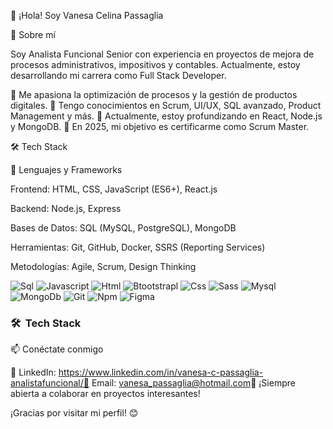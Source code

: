 👋 ¡Hola! Soy Vanesa Celina Passaglia

🚀 Sobre mí

Soy Analista Funcional Senior con experiencia en proyectos de mejora de procesos administrativos, impositivos y contables. Actualmente, estoy desarrollando mi carrera como Full Stack Developer.

📌 Me apasiona la optimización de procesos y la gestión de productos digitales.
📌 Tengo conocimientos en Scrum, UI/UX, SQL avanzado, Product Management y más.
📌 Actualmente, estoy profundizando en React, Node.js y MongoDB.
📌 En 2025, mi objetivo es certificarme como Scrum Master.

🛠️ Tech Stack

📌 Lenguajes y Frameworks

Frontend: HTML, CSS, JavaScript (ES6+), React.js

Backend: Node.js, Express

Bases de Datos: SQL (MySQL, PostgreSQL), MongoDB

Herramientas: Git, GitHub, Docker, SSRS (Reporting Services)

Metodologías: Agile, Scrum, Design Thinking

![Sql](http://img.shields.io/badge/-Sql-00758f?style=flat-square&logo=Mysql&logoColor=white)
![Javascript](http://img.shields.io/badge/-Javascript-fcd400?style=flat-square&logo=javascript&logoColor=black)
![Html](http://img.shields.io/badge/-Html-e24c27?style=flat-square&logo=html5&logoColor=white)
![Btootstrapl](https://img.shields.io/badge/bootstrap%20-%23563D7C.svg?&style=for-the-badge&logo=bootstrap&logoColor=white)
![Css](http://img.shields.io/badge/-Css-2a65f1?style=flat-square&logo=css3&logoColor=white)
![Sass](http://img.shields.io/badge/-Sass-cc6699?style=flat-square&logo=sass&logoColor=white)
![Mysql](http://img.shields.io/badge/-Mysql-white?style=flat-square&logo=mysql)
![MongoDb](https://img.shields.io/badge/MongoDB-%234ea94b.svg?&style=for-the-badge&logo=mongodb&logoColor=white)
![Git](https://img.shields.io/badge/git%20-%23F05033.svg?&style=for-the-badge&logo=git&logoColor=white)
![Npm](https://img.shields.io/badge/-Npm-white?style=flat-square&logo=npm&logoColor=white)
![Figma](https://img.shields.io/badge/figma%20-%23F24E1E.svg?&style=for-the-badge&logo=figma&logoColor=white)

<h3> 🛠 &nbsp;Tech Stack</h3>



📫 Conéctate conmigo

🔗 LinkedIn: https://www.linkedin.com/in/vanesa-c-passaglia-analistafuncional/📧 Email: vanesa_passaglia@hotmail.com🚀 ¡Siempre abierta a colaborar en proyectos interesantes!

¡Gracias por visitar mi perfil! 😊
